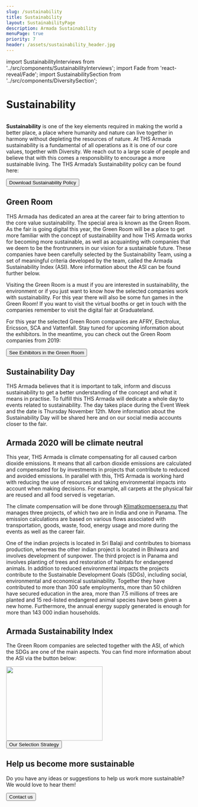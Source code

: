 ```yaml
---
slug: /sustainability
title: Sustainability
layout: SustainabilityPage
description: Armada Sustainability
menuPage: true
priority: 7
header: /assets/sustainability_header.jpg
---
```


import SustainabilityInterviews from '../src/components/SustainabilityInterviews';
import Fade from 'react-reveal/Fade';
import SustainabilitySection from '../src/components/DiversitySection';

<div className='sustainability-container'>

# Sustainability
  <img alt='' id='logo' src='/assets/sustainability-melon-nolabel.png'/>


   <p> <b id='sustainability-color'>Sustainability</b> is one of the key elements required in making the world a better place, a place where humanity and nature can live together in harmony without depleting the resources of nature. At THS Armada sustainability is a fundamental of all operations as it is one of our core values, together with Diversity. We reach out to a large scale of people and believe that with this comes a responsibility to encourage a more sustainable living. The THS Armada’s Sustainability policy can be found here: </p>

   <form id='submitForm' method='get' action='/assets/Sustainability_Diversity-Policy.pdf'>
      <button type='submit'>Download Sustainability Policy</button>
   </form>


<SustainabilitySection left>

   ## Green Room

   THS Armada has dedicated an area at the career fair to bring attention to the core value sustainability. The special area is known as the Green Room. As the fair is going digital this year, the Green Room will be a place to get more familiar with the concept of sustainability and how THS Armada works for becoming more sustainable, as well as acquainting with companies that we deem to be the frontrunners in our vision for a sustainable future. These companies have been carefully selected by the Sustainability Team, using a set of meaningful criteria developed by the team, called the Armada Sustainability Index (ASI). More information about the ASI can be found further below.

  Visiting the Green Room is a must if you are interested in sustainability, the environment or if you just want to know how the selected companies work with sustainability. For this year there will also be some fun games in the Green Room! If you want to visit the virtual booths or get in touch with the companies remember to visit the digital fair at Graduateland.

  For this year the selected Green Room companies are AFRY, Electrolux, Ericsson, SCA and Vattenfall. Stay tuned for upcoming information about the exhibitors. In the meantime, you can check out the Green Room companies from 2019:

   <form id='submitForm' method='get' action='/assets/green-room.pdf'>
      <button type='submit'>See Exhibitors in the Green Room</button>
   </form>

</SustainabilitySection>
</div>

<div className='sustainability-day'>
   <div className='sustainability-container' style='padding-top: 0;'>

   <SustainabilitySection right>

   ## Sustainability Day

  THS Armada believes that it is important to talk, inform and discuss sustainability to get a better understanding of the concept and what it means in practise. To fulfill this THS Armada will dedicate a whole day to events related to sustainability. The day takes place during the Event Week and the date is Thursday November 12th. More information about the Sustainability Day will be shared here and on our social media accounts closer to the fair.

   </SustainabilitySection>
   </div>
</div>

<div className='sustainability-container'>
<SustainabilitySection left>

  ## Armada 2020 will be climate neutral

  This year, THS Armada is climate compensating for all caused carbon dioxide emissions. It means that all carbon dioxide emissions are calculated and compensated for by investments in projects that contribute to reduced and avoided emissions. In parallel with this, THS Armada is working hard with reducing the use of resources and taking environmental impacts into account when making decisions. For example, all carpets at the physical fair are reused and all food served is vegetarian.

  The climate compensation will be done through [Klimatkompensera.nu](https://klimatkompensera.se/) that manages three projects, of which two are in India and one in Panama. The emission calculations are based on various flows associated with transportation, goods, waste, food, energy usage and more during the events as well as the career fair.

  One of the indian projects is located in Sri Balaji and contributes to biomass production, whereas the other indian project is located in Bhilwara and involves development of sunpower. The third project is in Panama and involves planting of trees and restoration of habitats for endangered animals. In addition to reduced environmental impacts the projects contribute to the Sustainable Development Goals (SDGs), including social, environmental and economical sustainability. Together they have contributed to more than 300 safe employments, more than 50 children have secured education in the area, more than 7.5 millions of trees are planted and 15 red-listed endangered animal species have been given a new home. Furthermore, the annual energy supply generated is enough for more than 143 000 indian households.

  </SustainabilitySection>

  <SustainabilitySection right>

  ## Armada Sustainability Index

  The Green Room companies are selected together with the ASI, of which the SDGs are one of the main aspects. You can find more information about the ASI via the button below: 

  <img alt='' className='background_Images middle' src='/assets/sustainability/ASI_criteria_small.jpg' height='200em' width='260em'/>
  <form id='submitForm' method='get' action='/assets/sustainability/ASI_criteria.jpg'>
     <button type='submit'>Our Selection Strategy</button>
  </form>

  </SustainabilitySection>
</div>

<div className='sustainability-container'>
  <SustainabilitySection left>
  <SustainabilityInterviews/>
  </SustainabilitySection>
</div>

<div className='sustainability-container'>

  <SustainabilitySection right>

   ## Help us become more sustainable

   Do you have any ideas or suggestions to help us work more sustainable?  We would love to hear them!

   <form id='submitForm' method='get' action='/contact/'>
      <button type='submit'>Contact us</button>
   </form>

  </SustainabilitySection>

</div>
